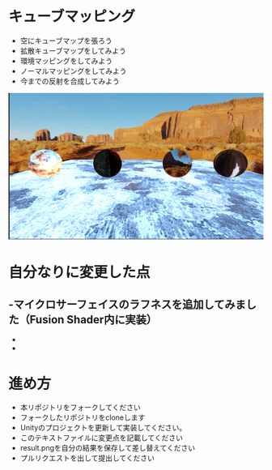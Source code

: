 # キューブマッピング

* 空にキューブマップを張ろう
* 拡散キューブマップをしてみよう
* 環境マッピングをしてみよう
* ノーマルマッピングをしてみよう
* 今までの反射を合成してみよう

![結果画像](result_after.png)

# 自分なりに変更した点

-マイクロサーフェイスのラフネスを追加してみました（Fusion Shader内に実装）
-
-
-

# 進め方

- 本リポジトリをフォークしてください
- フォークしたリポジトリをcloneします
- Unityのプロジェクトを更新して実装してください。
- このテキストファイルに変更点を記載してください
- result.pngを自分の結果を保存して差し替えてください
- プルリクエストを出して提出してください
